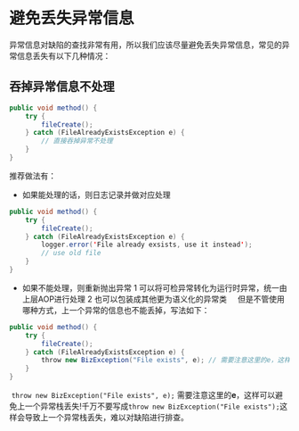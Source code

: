 # 避免丢失异常信息

异常信息对缺陷的查找非常有用，所以我们应该尽量避免丢失异常信息，常见的异常信息丢失有以下几种情况：

## 吞掉异常信息不处理

```Java
public void method() {
    try {
        fileCreate();
    } catch (FileAlreadyExistsException e) {
        // 直接吞掉异常不处理
    }
}
```

推荐做法有：

* 如果能处理的话，则日志记录并做对应处理

```Java
public void method() {
    try {
        fileCreate();
    } catch (FileAlreadyExistsException e) {
        logger.error('File already exsists, use it instead');
        // use old file
    }
}
```

* 如果不能处理，则重新抛出异常
 1 可以将可检异常转化为运行时异常，统一由上层AOP进行处理
 2 也可以包装成其他更为语义化的异常类
    
但是不管使用哪种方式，上一个异常的信息也不能丢掉，写法如下：

```Java
public void method() {
    try {
        fileCreate();
    } catch (FileAlreadyExistsException e) {
        throw new BizException("File exists", e); // 需要注意这里的e，这样可以避免上一个异常栈丢失!
    }
}
```

 `throw new BizException("File exists", e);` 需要注意这里的**e**，这样可以避免上一个异常栈丢失!千万不要写成`throw new BizException("File exists");`这样会导致上一个异常栈丢失，难以对缺陷进行排查。
